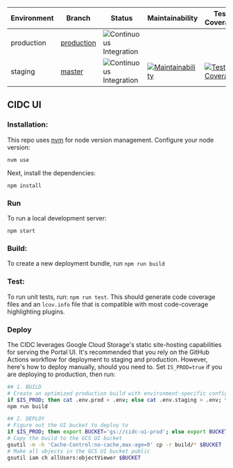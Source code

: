| Environment | Branch                                                              | Status                                                                                                                          | Maintainability                                                                                                                                                     | Test Coverage                                                                                                                                                 |
| ----------- | ------------------------------------------------------------------- | ------------------------------------------------------------------------------------------------------------------------------- | ------------------------------------------------------------------------------------------------------------------------------------------------------------------- | ------------------------------------------------------------------------------------------------------------------------------------------------------------- |
| production  | [production](https://github.com/CIMAC-CIDC/cidc-ui/tree/production) | ![Continuous Integration](https://github.com/CIMAC-CIDC/cidc-ui/workflows/Continuous%20Integration/badge.svg?branch=production) |                                                                                                                                                                     |                                                                                                                                                               |
| staging     | [master](https://github.com/CIMAC-CIDC/cidc-ui)                     | ![Continuous Integration](https://github.com/CIMAC-CIDC/cidc-ui/workflows/Continuous%20Integration/badge.svg?branch=master)     | [![Maintainability](https://api.codeclimate.com/v1/badges/5b511fb97b4e48906501/maintainability)](https://codeclimate.com/github/CIMAC-CIDC/cidc-ui/maintainability) | [![Test Coverage](https://api.codeclimate.com/v1/badges/5b511fb97b4e48906501/test_coverage)](https://codeclimate.com/github/CIMAC-CIDC/cidc-ui/test_coverage) |

## CIDC UI

### Installation:

This repo uses [nvm](https://github.com/nvm-sh/nvm#install--update-script) for node version management. Configure your node version:

```
nvm use
```

Next, install the dependencies:

```
npm install
```

### Run

To run a local development server:

```
npm start
```

### Build:

To create a new deployment bundle, run `npm run build`

### Test:

To run unit tests, run: `npm run test`. This should generate code coverage files and an `lcov.info` file that is compatible with most code-coverage highlighting plugins.

### Deploy

The CIDC leverages Google Cloud Storage's static site-hosting capabilities for serving the Portal UI. It's recommended that you rely on the GitHub Actions workflow for deployment to staging and production.
However, here's how to deploy manually, should you need to. Set `IS_PROD=true` if you are deploying to production, then run:

```bash
## 1. BUILD
# Create an optimized production build with environment-specific configuration
if $IS_PROD; then cat .env.prod > .env; else cat .env.staging > .env; fi
npm run build

## 2. DEPLOY
# Figure out the UI bucket to deploy to
if $IS_PROD; then export BUCKET='gs://cidc-ui-prod'; else export BUCKET='gs://cidc-ui-staging'; fi
# Copy the build to the GCS UI bucket
gsutil -m -h 'Cache-Control:no-cache,max-age=0' cp -r build/* $BUCKET
# Make all objects in the GCS UI bucket public
gsutil iam ch allUsers:objectViewer $BUCKET
```
